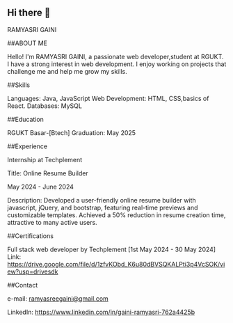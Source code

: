## Hi there 👋

RAMYASRI GAINI

##ABOUT ME

Hello! I'm RAMYASRI GAINI, a passionate web developer,student at RGUKT. I have a strong interest in web development. I enjoy working on projects that challenge me and help me grow my skills.

##Skills

Languages: Java, JavaScript
Web Development: HTML, CSS,basics of React.
Databases: MySQL

##Education

RGUKT Basar-[Btech]
   Graduation: May 2025

##Experience

Internship at Techplement

Title: Online Resume Builder

May 2024 - June 2024

Description: Developed a user-friendly online resume builder with javascript, jQuery, and bootstrap, featuring real-time previews and customizable templates. Achieved a 50% reduction in resume creation time, attractive to many active users.

##Certifications

Full stack web developer by Techplement 
[1st May 2024 - 30 May 2024]
Link: https://drive.google.com/file/d/1zfvKObd_K6u80dBVSQKALPti3p4VcSOK/view?usp=drivesdk

##Contact

e-mail: ramyasreegaini@gmail.com

LinkedIn: https://www.linkedin.com/in/gaini-ramyasri-762a4425b
